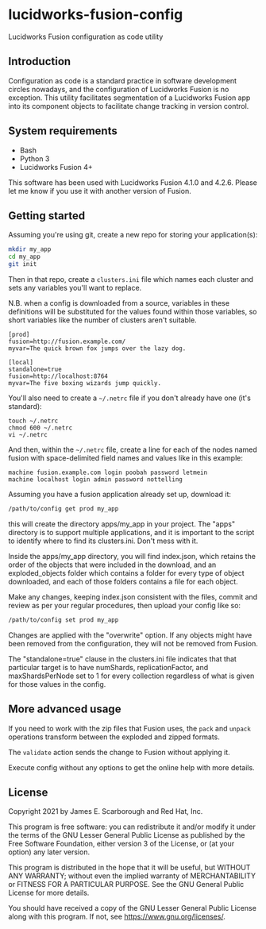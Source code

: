 # lucidworks-fusion-config
Lucidworks Fusion configuration as code utility

## Introduction
Configuration as code is a standard practice in software development
circles nowadays, and the configuration of Lucidworks Fusion is no
exception.  This utility facilitates segmentation of a Lucidworks
Fusion app into its component objects to facilitate change tracking
in version control.

## System requirements
* Bash
* Python 3
* Lucidworks Fusion 4+

This software has been used with Lucidworks Fusion 4.1.0 and 4.2.6.
Please let me know if you use it with another version of Fusion.

## Getting started
Assuming you're using git, create a new repo for storing your
application(s):

```bash
mkdir my_app
cd my_app
git init
```

Then in that repo, create a `clusters.ini` file which names
each cluster and sets any variables you'll want to replace.

N.B. when a config is downloaded from a source, variables
in these definitions will be substituted for the values
found within those variables, so short variables like the
number of clusters aren't suitable.

```
[prod]
fusion=http://fusion.example.com/
myvar=The quick brown fox jumps over the lazy dog.

[local]
standalone=true
fusion=http://localhost:8764
myvar=The five boxing wizards jump quickly.
```

You'll also need to create a `~/.netrc` file if you 
don't already have one (it's standard):

```
touch ~/.netrc
chmod 600 ~/.netrc
vi ~/.netrc
```

And then, within the `~/.netrc` file, create a line for each of the nodes
named fusion with space-delimited field names and values like in this example:

```
machine fusion.example.com login poobah password letmein
machine localhost login admin password nottelling
```

Assuming you have a fusion application already set up,
download it:

```bash
/path/to/config get prod my_app
```

this will create the directory apps/my_app in your project. The "apps"
directory is to support multiple applications, and it is important
to the script to identify where to find its clusters.ini.  Don't mess
with it.

Inside the apps/my_app directory, you will find index.json, which
retains the order of the objects that were included in the download,
and an exploded_objects folder which contains a folder for every
type of object downloaded, and each of those folders contains
a file for each object.

Make any changes, keeping index.json consistent with the files,
commit and review as per your regular procedures, then upload your
config like so:

```bash
/path/to/config set prod my_app
```

Changes are applied with the "overwrite" option.  If
any objects might have been removed from the configuration,
they will not be removed from Fusion.

The "standalone=true" clause in the clusters.ini file
indicates that that particular target is to have numShards,
replicationFactor, and maxShardsPerNode set to 1 for every
collection regardless of what is given for those values
in the config.

## More advanced usage
If you need to work with the zip files that Fusion uses,
the `pack` and `unpack` operations transform between the
exploded and zipped formats.

The `validate` action sends the change to Fusion without
applying it.

Execute config without any options to get the online help
with more details.

## License
Copyright 2021 by James E. Scarborough and Red Hat, Inc.

This program is free software: you can redistribute it and/or modify
it under the terms of the GNU Lesser General Public License as
published by the Free Software Foundation, either version 3 of
the License, or (at your option) any later version.

This program is distributed in the hope that it will be useful,
but WITHOUT ANY WARRANTY; without even the implied warranty of
MERCHANTABILITY or FITNESS FOR A PARTICULAR PURPOSE.  See the
GNU General Public License for more details.

You should have received a copy of the GNU Lesser General Public License
along with this program.  If not, see <https://www.gnu.org/licenses/>.
